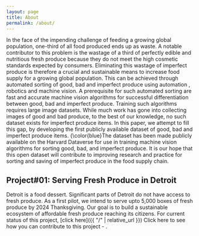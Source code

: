 ```yaml
---
layout: page
title: About
permalink: /about/
---
```


In the face of the impending challenge of feeding a growing global population, one-third of all food produced ends up as waste.
A notable contributor to this problem is the wastage of a third of perfectly edible and nutritious fresh produce because they do not meet the high cosmetic standards expected by consumers.
Eliminating this wastage of imperfect produce is therefore a crucial and sustainable means to increase food supply for a growing global population.
This can be achieved through automated sorting of good, bad and imperfect produce using automation , robotics and machine vision. A prerequisite for such automated sorting are fast and accurate machine vision algorithms for successful differentiation between good, bad and imperfect produce.
Training such algorithms requires large image datasets. While much work has gone into collecting images of good and bad produce, to the best of our knowledge, no such dataset exists for imperfect produce items.
In this paper, we attempt to fill this gap, by developing the first publicly available dataset of good, bad and imperfect produce items. {\color{blue}The dataset has been made publicly available on the Harvard Dataverse for use in training machine vision algorithms for sorting good, bad, and imperfect produce. It is our hope that this open dataset will contribute to improving research and practice for sorting and saving of imperfect produce in the food supply chain.

## Project#01: Serving Fresh Produce in Detroit
Detroit is a food dessert. Significant parts of Detroit do not have access to fresh produce. As a first pilot, we intend to serve upto 5,000 boxes of fresh produce by 2024 Thanksgiving.
Our goal is to build a sustainable ecosystem of affordable fresh produce reaching its citizens. For current status of this project, [click here]({{ "/" | relative_url }})
Click here to see how you can contribute to this project - .
